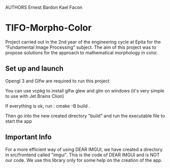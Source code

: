 AUTHORS
Ernest Bardon
Kael Facon

# TIFO-Morpho-Color
Project carried out in the 2nd year of the engineering cycle at Epita for the “Fundamental Image Processing” subject. The aim of this project was to propose solutions for the approach to mathematical morphology in color.

## Set up and launch

Opengl 3 and Glfw are required to run this project

You can use vcpkg to install glfw glew and glm on windows (it's very simple to use with Jet Brains Clion)

If everything is ok, run :
cmake -B build .

Then go into the new created directory "build" and run the executable file to start the app

## Important Info

For a more efficient way of using DEAR IMGUI, we have created a directory in src/frontend called "imgui". This is the code of DEAR IMGUI and is NOT our code. We use this library only for some help on the creation of the app.
